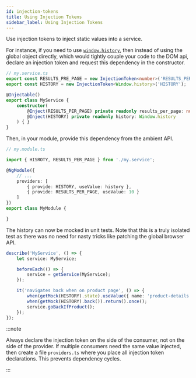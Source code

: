 ```yaml
---
id: injection-tokens
title: Using Injection Tokens
sidebar_label: Using Injection Tokens
---
```


Use injection tokens to inject static values into a service.

For instance, if you need to use [`window.history`](https://developer.mozilla.org/en-US/docs/Web/API/Window/history), then instead of using the global object directly, which would tightly couple your code to the DOM api, declare an injection token and request this dependency in the constructor.

```ts
// my.service.ts
export const RESULTS_PRE_PAGE = new InjectionToken<number>('RESULTS_PER_PAGE');
export const HISTORY = new InjectionToken<Window.history>('HISTORY');

@Injectable()
export class MyService {
    constructor(
        @Inject(RESULTS_PER_PAGE) private readonly results_per_page: number,
        @Inject(HISTORY) private readonly history: Window.history
    ) { }
}
```

Then, in your module, provide this dependency from the ambient API.

```ts
// my.module.ts

import { HISROTY, RESULTS_PER_PAGE } from './my.service';

@NgModule({
    // ...
    providers: [
        { provide: HISTORY, useValue: history },
        { provide: RESULTS_PER_PAGE, useValue: 10 }
    ]
})
export class MyModule {

}
```

The history can now be mocked in unit tests. Note that this is a truly isolated test as there was no need for nasty tricks like patching the global browser API.

```ts
describe('MyService', () => {
    let service: MyService;

    beforeEach(() => {
        service = getService(MyService);
    });

    it('navigates back when on product page', () => {
        when(getMock(HISTORY).state).useValue({ name: 'product-details' });
        when(getMock(HISTORY).back()).return().once();
        service.goBackIfProduct();
    });
});
```

:::note

Always declare the injection token on the side of the consumer, not on the side of the provider. If multiple consumers need the same value injected, then create a file `providers.ts` where you place all injection token declarations. This prevents dependency cycles.

:::
